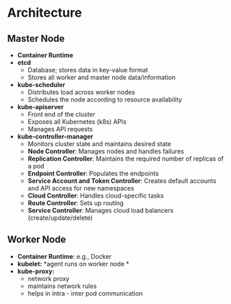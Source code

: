 # Architecture

## Master Node

- **Container Runtime**
- **etcd**
  - Database; stores data in key-value format
  - Stores all worker and master node data/information
- **kube-scheduler**
  - Distributes load across worker nodes
  - Schedules the node according to resource availability
- **kube-apiserver**
  - Front end of the cluster
  - Exposes all Kubernetes (k8s) APIs
  - Manages API requests
- **kube-controller-manager**
  - Monitors cluster state and maintains desired state
  - **Node Controller**: Manages nodes and handles failures
  - **Replication Controller**: Maintains the required number of replicas of a pod
  - **Endpoint Controller**: Populates the endpoints
  - **Service Account and Token Controller**: Creates default accounts and API access for new namespaces
  - **Cloud Controller**: Handles cloud-specific tasks
  - **Route Controller**: Sets up routing
  - **Service Controller**: Manages cloud load balancers (create/update/delete)

## Worker Node

- **Container Runtime**: e.g., Docker
- **kubelet:**
  *agent runs on worker node
  *
- **kube-proxy:**
    - network proxy
    - maintains network rules
    - helps in intra - inter pod communication